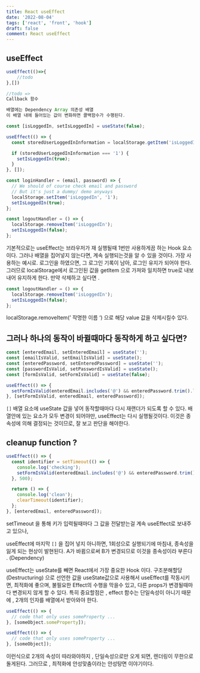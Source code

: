 ```yaml
---
title: React useEffect
date: '2022-08-04'
tags: ['react', 'front', 'hook']
draft: false
comment: React useEffect
---
```


## useEffect

```jsx
useEffect(()=>{
	//todo
},[])

//todo =>
Callback 함수

배열에는 Dependency Array 의존성 배열
이 배열 내에 들어있는 값이 변화하면 콜백함수가 수행된다.
```

```jsx
const [isLoggedIn, setIsLoggedIn] = useState(false);

useEffect(() => {
  const storedUserLoggedInInformation = localStorage.getItem('isLoggedIn');

  if (storedUserLoggedInInformation === '1') {
    setIsLoggedIn(true);
  }
}, []);

const loginHandler = (email, password) => {
  // We should of course check email and password
  // But it's just a dummy/ demo anyways
  localStorage.setItem('isLoggedIn', '1');
  setIsLoggedIn(true);
};

const logoutHandler = () => {
  localStorage.removeItem('isLoggedIn');
  setIsLoggedIn(false);
};
```

기본적으로는 useEffect는 브라우저가 재 실행될때 1번만 사용하게끔 하는 Hook 요소 이다.
그러나 배열을 집어넣지 않는다면, 계속 실행되는것을 알 수 있을 것이다.
가장 사용하는 예시로.
로그인을 하였으면, 그 로그인 기록이 남아, 로그인 유지가 되어야 한다.
그러므로 localStorage에서 로그인된 값을 getItem 으로 가져와
일치하면 true로 내보내어 유지하게 한다.
만약 삭제하고 싶다면 .

```jsx
const logoutHandler = () => {
  localStorage.removeItem('isLoggedIn');
  setIsLoggedIn(false);
};
```

localStorage.removeItem(’ 작명한 이름 ‘) 으로 해당 value 값을 삭제시킬수 있다.

## 그러나 하나의 동작이 바뀔때마다 동작하게 하고 싶다면?

```jsx
const [enteredEmail, setEnteredEmail] = useState('');
const [emailIsValid, setEmailIsValid] = useState();
const [enteredPassword, setEnteredPassword] = useState('');
const [passwordIsValid, setPasswordIsValid] = useState();
const [formIsValid, setFormIsValid] = useState(false);

useEffect(() => {
  setFormIsValid(enteredEmail.includes('@') && enteredPassword.trim().length > 6);
}, [setFormIsValid, enteredEmail, enteredPassword]);
```

`[]` 배열 요소에 useState 값을 넣어 동작할때마다 다시 재랜더가 되도록 할 수 있다.
배열안에 있는 요소가 모두 변경이 되어야만, useEffect는 다시 실행될것이다.
이것은 종속성에 의해 결정되는 것이므로, 잘 보고 판단을 해야한다.

## cleanup function ?

```jsx
useEffect(() => {
  const identifier = setTimeout(() => {
    console.log('checking');
    setFormIsValid(enteredEmail.includes('@') && enteredPassword.trim().length > 6);
  }, 500);

  return () => {
    console.log('clean');
    clearTimeout(identifier);
  };
}, [enteredEmail, enteredPassword]);
```

setTimeout 을 통해 키가 입력될때마다 그 값을 전달받는걸
계속 useEffect로 보내주고 있으나,

useEffect에 마지막 `[]` 을 집어 넣지 아니하면, 1회성으로 실행되기에
마침내, 종속성을 잃게 되는 현상이 발현된다.
A가 바뀜으로써 B가 변경되므로 이것을 종속성이라 부른다 . (Dependency)

useEffect는 useState를 빼면 React에서 가장 중요한 Hook 이다.
구조분해할당 (Destructuring) 으로 선언한 값을 useState값으로 사용해서
useEffect를 작동시키면, 최적화에 좋으며, 불필요한 Effect의 수행을 막을수 있고,
다른 props가 변경될때마다 변경되지 않게 할 수 있다.
특히 중요할점은 , effect 함수는 단일속성이 아니기 때문에 ,
2개의 인자를 배열에서 받아와야 한다.

```jsx
useEffect(() => {
  // code that only uses someProperty ...
}, [someObject.someProperty]);
```

```jsx
useEffect(() => {
  // code that only uses someProperty ...
}, [someObject]);
```

이런식으로 2개의 속성이 따라와야하지 ,
단일속성으로만 오게 되면, 렌더링이 무한으로 돌게된다.
그러므로 , 최적화에 안성맞춤이라는 안성탕면 이야기이다.
